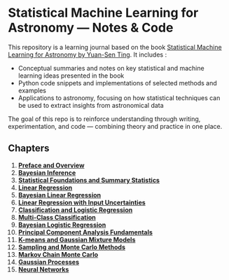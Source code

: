 # Statistical Machine Learning for Astronomy — Notes & Code
This repository is a learning journal based on the book [Statistical Machine Learning for Astronomy by Yuan-Sen Ting](https://arxiv.org/abs/2506.12230). It includes :
* Conceptual summaries and notes on key statistical and machine learning ideas presented in the book
* Python code snippets and implementations of selected methods and examples
* Applications to astronomy, focusing on how statistical techniques can be used to extract insights from astronomical data

The goal of this repo is to reinforce understanding through writing, experimentation, and code — combining theory and practice in one place.

## Chapters
1. [**Preface and Overview**](./Chapters/01/README.md)
2. [**Bayesian Inference**](./Chapters/02/README.md)
3. [**Statistical Foundations and Summary Statistics**]()
4. [**Linear Regression**]()
5. [**Bayesian Linear Regression**]()
6. [**Linear Regression with Input Uncertainties**]()
7. [**Classification and Logistic Regression**]()
8. [**Multi-Class Classification**]()
9. [**Bayesian Logistic Regression**]()
10. [**Principal Component Analysis Fundamentals**]()
11. [**K-means and Gaussian Mixture Models**]()
12. [**Sampling and Monte Carlo Methods**]()
13. [**Markov Chain Monte Carlo**]()
14. [**Gaussian Processes**]()
15. [**Neural Networks**]()
